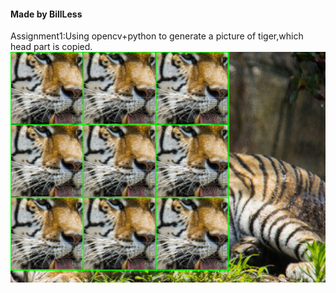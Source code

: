 #### Made by BillLess
Assignment1:Using opencv+python to generate a picture of tiger,which head part is copied.
![tiger.png](/Zjt/homework01/tiger_handle.png)
